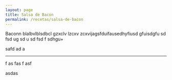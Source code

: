 ```yaml
---
layout: page
title: Salsa de Bacon
permalink: /recetas/salsa-de-bacon
---
```


Baconn
blalbvlblsdbcl gzxclv lzcxv zcxvijagsfduifausedhyfiusd gfuisdgfu sd fsd ug sd u sd fsd f sdhgu+


safd ad
a

----------
f
as
fas
f
asf



 asdas